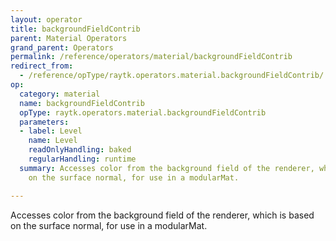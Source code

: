 ```yaml
---
layout: operator
title: backgroundFieldContrib
parent: Material Operators
grand_parent: Operators
permalink: /reference/operators/material/backgroundFieldContrib
redirect_from:
  - /reference/opType/raytk.operators.material.backgroundFieldContrib/
op:
  category: material
  name: backgroundFieldContrib
  opType: raytk.operators.material.backgroundFieldContrib
  parameters:
  - label: Level
    name: Level
    readOnlyHandling: baked
    regularHandling: runtime
  summary: Accesses color from the background field of the renderer, which is based
    on the surface normal, for use in a modularMat.

---
```



Accesses color from the background field of the renderer, which is based on the surface normal, for use in a modularMat.